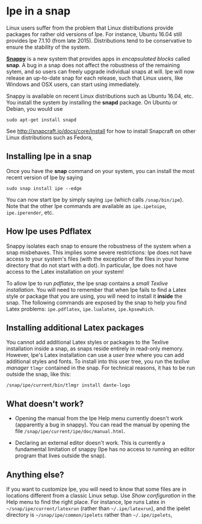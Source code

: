 # Ipe in a snap

Linux users suffer from the problem that Linux distributions provide
packages for rather old versions of Ipe.  For instance, Ubuntu 16.04
still provides Ipe 7.1.10 (from late 2015). Distributions tend to be
conservative to ensure the stability of the system. 

[**Snappy**](http://snapcraft.io) is a new system that provides apps
in *encapsulated blocks* called **snap**.  A bug in a snap does not
affect the robustness of the remaining sytem, and so users can freely
upgrade individual snaps at will.  Ipe will now release an up-to-date
snap for each release, such that Linux users, like Windows and OSX
users, can start using immediately.

Snappy is available on recent Linux distributions such as Ubuntu
16.04, etc.  You install the system by installing the **snapd**
package.  On Ubuntu or Debian, you would use

```
sudo apt-get install snapd
```

See http://snapcraft.io/docs/core/install for how to install Snapcraft
on other Linux distributions such as Fedora, 


## Installing Ipe in a snap

Once you have the **snap** command on your system, you can install the
most recent version of Ipe by saying

```
sudo snap install ipe --edge
```

You can now start Ipe by simply saying `ipe` (which calls
`/snap/bin/ipe`).  Note that the other Ipe commands are available as
`ipe.ipetoipe`, `ipe.iperender`, etc.


## How Ipe uses Pdflatex

Snappy isolates each snap to ensure the robustness of the system when
a snap misbehaves.  This implies some severe restrictions: Ipe does
not have access to your system's files (with the exception of the
files in your home directory that do not start with a dot).  In
particular, Ipe does not have access to the Latex installation on your
system!

To allow Ipe to run *pdflatex*, the Ipe snap contains a *small Texlive
installation*.  You will need to remember that when Ipe fails to find
a Latex style or package that you are using, you will need to install
it **inside** the snap.  The following commands are exposed by the
snap to help you find Latex problems: `ipe.pdflatex`, `ipe.lualatex`,
`ipe.kpsewhich`.


## Installing additional Latex packages

You cannot add additional Latex styles or packages to the Texlive
installation inside a snap, as snaps reside entirely in read-only
memory.  However, Ipe's Latex installation can use a *user tree* where
you can add additional styles and fonts.  To install into this user
tree, you run the *texlive manager* `tlmgr` contained in the snap.
For technical reasons, it has to be run outside the snap, like this:

```
/snap/ipe/current/bin/tlmgr install dante-logo
```


## What doesn't work?

 * Opening the manual from the Ipe Help menu currently doesn't work
   (apparently a bug in snappy).  You can read the manual by opening
   the file `/snap/ipe/current/ipe/doc/manual.html`.

 * Declaring an external editor doesn't work.  This is currently a
   fundamental limitation of snappy (Ipe has no access to running an
   editor program that lives outside the snap).


## Anything else?

If you want to customize Ipe, you will need to know that some files
are in locations different from a classic Linux setup.  Use *Show
configuration* in the Help menu to find the right place.  For
instance, Ipe runs Latex in `~/snap/ipe/current/latexrun` (rather than
`~/.ipe/latexrun`), and the ipelet directory is
`~/snap/ipe/common/ipelets` rather than `~/.ipe/ipelets`,

